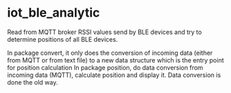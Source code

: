 # iot_ble_analytic

Read from MQTT broker RSSI values send by BLE devices and try to determine positions of all BLE devices.

In package convert, it only does the conversion of incoming data (either from MQTT or from text file) to a new data structure which is the entry point for position calculation
In package position, do data conversion from incoming data (MQTT), calculate position and display it. Data conversion is done the old way.